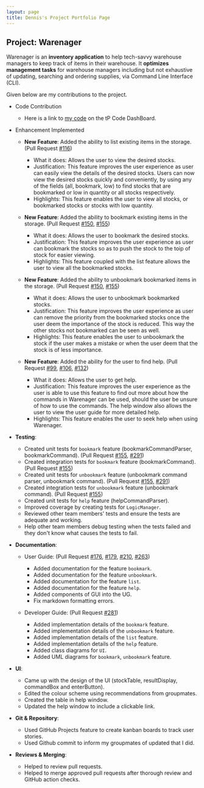 ```yaml
---
layout: page
title: Dennis's Project Portfolio Page
---
```


## Project: Warenager

Warenager is an **inventory application** to help tech-savvy warehouse managers to keep track of items in their warehouse.
It **optimizes management tasks** for warehouse managers including but not exhaustive of updating,
searching and ordering supplies, via Command Line Interface (CLI).

Given below are my contributions to the project.
* Code Contribution
  * Here is a link to [my code](https://nus-cs2103-ay2021s1.github.io/tp-dashboard/#breakdown=true&search=dennis&sort=groupTitle&sortWithin=title&since=2020-08-14&timeframe=commit&mergegroup=&groupSelect=groupByRepos&checkedFileTypes=docs~functional-code~test-code~other&tabOpen=true&tabType=authorship&tabAuthor=AudreyFelicio&tabRepo=AY2021S1-CS2103T-T15-3%2Ftp%5Bmaster%5D&authorshipIsMergeGroup=false&authorshipFileTypes=docs~functional-code~test-code~other) 
  on the tP Code DashBoard.

* Enhancement Implemented
    * **New Feature**: Added the ability to list existing items in the storage. (Pull Request 
    [#116](https://github.com/AY2021S1-CS2103T-T15-3/tp/pull/116))
      * What it does: Allows the user to view the desired stocks.
      * Justification: This feature improves the user experience as user can easily view the details of the desired
      stocks. Users can now view the desired stocks quickly and conveniently,
      by using any of the fields (all, bookmark, low) to find stocks that are bookmarked or low in quantity or all stocks
      respectively. 
      * Highlights: This feature enables the user to view all stocks, or bookmarked stocks or stocks with low quantity.
      
    * **New Feature**: Added the ability to bookmark existing items in the storage. (Pull Request 
    [#150](https://github.com/AY2021S1-CS2103T-T15-3/tp/pull/150),
    [#155](https://github.com/AY2021S1-CS2103T-T15-3/tp/pull/155))
      * What it does: Allows the user to bookmark the desired stocks.
      * Justification: This feature improves the user experience as user can bookmark the stocks so as to push the stock
      to the toip of stock for easier viewing.
      * Highlights: This feature coupled with the list feature allows the user to view all the bookmarked stocks.
      
    * **New Feature**: Added the ability to unbookmark bookmarked items in the storage. (Pull Request 
    [#150](https://github.com/AY2021S1-CS2103T-T15-3/tp/pull/150),
    [#155](https://github.com/AY2021S1-CS2103T-T15-3/tp/pull/155))
      * What it does: Allows the user to unbookmark bookmarked stocks.
      * Justification: This feature improves the user experience as user can remove the priority from the bookmarked stocks
      once the user deem the importance of the stock is reduced. This way the other stocks not bookmarked 
      can be seen as well.
      * Highlights: This feature enables the user to unbookmark the stock if the user makes a mistake or when the user
      deem that the stock is of less importance.  
      
    * **New Feature**: Added the ability for the user to find help. (Pull Request 
    [#99](https://github.com/AY2021S1-CS2103T-T15-3/tp/pull/99), 
    [#106](https://github.com/AY2021S1-CS2103T-T15-3/tp/pull/106), 
    [#132](https://github.com/AY2021S1-CS2103T-T15-3/tp/pull/132))
      * What it does: Allows the user to get help.
      * Justification: This feature improves the user experience as the user is able to use this feature to find out more
      about how the commands in Warenager can be used, should the user be unsure of how to use the commands. The help 
      window also allows the user to view the user guide for more detailed help.
      * Highlights: This feature enables the user to seek help when using Warenager.  

* **Testing**:
  * Created unit tests for `bookmark` feature (bookmarkCommandParser, bookmarkCommand). (Pull Request 
  [#155](https://github.com/AY2021S1-CS2103T-T15-3/tp/pull/155),
  [#291](https://github.com/AY2021S1-CS2103T-T15-3/tp/pull/291))
  * Created integration tests for `bookmark` feature (bookmarkCommand). (Pull Request 
  [#155](https://github.com/AY2021S1-CS2103T-T15-3/tp/pull/155))
  * Created unit tests for `unbookmark` feature (unbookmark command parser, unbookmark command). (Pull Request 
  [#155](https://github.com/AY2021S1-CS2103T-T15-3/tp/pull/155),
  [#291](https://github.com/AY2021S1-CS2103T-T15-3/tp/pull/291))
  * Created integration tests for `unbookmark` feature (unbookmark command). (Pull Request 
  [#155](https://github.com/AY2021S1-CS2103T-T15-3/tp/pull/155))
  * Created unit tests for `help` feature (helpCommandParser).
  * Improved coverage by creating tests for `LogicManager`.
  * Reviewed other team members' tests and ensure the tests are adequate and working.
  * Help other team members debug testing when the tests failed and they don't know what causes the tests to fail.

* **Documentation**:
  * User Guide: (Pull Request 
  [#176](https://github.com/AY2021S1-CS2103T-T15-3/tp/pull/176),
  [#179](https://github.com/AY2021S1-CS2103T-T15-3/tp/pull/179),
  [#210](https://github.com/AY2021S1-CS2103T-T15-3/tp/pull/210),
  [#263](https://github.com/AY2021S1-CS2103T-T15-3/tp/pull/263))
    * Added documentation for the feature `bookmark`.
    * Added documentation for the feature `unbookmark`.
    * Added documentation for the feature `list`.
    * Added documentation for the feature `help`.
    * Added components of GUI into the UG.
    * Fix markdown formatting errors.

  * Developer Guide: (Pull Request [#281](https://github.com/AY2021S1-CS2103T-T15-3/tp/pull/281))
    * Added implementation details of the `bookmark` feature.
    * Added implementation details of the `unbookmark` feature.
    * Added implementation details of the `list` feature.
    * Added implementation details of the `help` feature.
    * Added class diagrams for `UI`.
    * Added UML diagrams for `bookmark`, `unbookmark` feature.

* **UI**:
  * Came up with the design of the UI (stockTable, resultDisplay, commandBox and enterButton).
  * Edited the colour scheme using recommendations from groupmates.
  * Created the table in help window.
  * Updated the help window to include a clickable link.
  
* **Git & Repository**:
    * Used GitHub Projects feature to create kanban boards to track user stories.
    * Used Github commit to inform my groupmates of updated that I did.

* **Reviews & Merging**:
    * Helped to review pull requests.
    * Helped to merge approved pull requests after thorough review and GitHub action checks.
